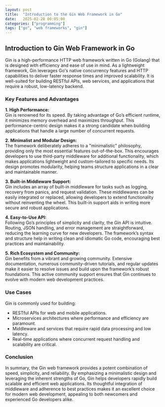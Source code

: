 ```yaml
---
layout: post
title:  "Introduction to the Gin Web Framework in Go"
date:   2025-02-28 00:05:00
categories: ["programming"]
tags: ["go", "web frameworks", "gin"]
---
```


## Introduction to Gin Web Framework in Go

Gin is a high-performance HTTP web framework written in Go (Golang) that is designed with efficiency and ease of use in mind. As a lightweight framework, Gin leverages Go's native concurrency features and HTTP capabilities to deliver faster response times and improved scalability. It is well-suited for building RESTful APIs, web services, and applications that require a robust, low-latency backend.

### Key Features and Advantages

**1. High Performance:**  
Gin is renowned for its speed. By taking advantage of Go’s efficient runtime, it minimizes memory overhead and maximizes throughput. This performance-centric design makes it a strong candidate when building applications that handle a large number of concurrent requests.

**2. Minimalist and Modular Design:**  
The framework deliberately adheres to a "minimalistic" philosophy, providing only the most essential features out-of-the-box. This encourages developers to use third-party middleware for additional functionality, which makes applications lightweight and custom-tailored to specific needs. Its design promotes modularity, helping teams structure applications in a clear and maintainable manner.

**3. Built-in Middleware Support:**  
Gin includes an array of built-in middleware for tasks such as logging, recovery from panics, and request validation. These middlewares can be easily integrated or replaced, allowing developers to extend functionality without reinventing the wheel. This built-in support aids in writing more secure and robust applications.

**4. Easy-to-Use API:**  
Following Go’s principles of simplicity and clarity, the Gin API is intuitive. Routing, JSON handling, and error management are straightforward, reducing the learning curve for new developers. The framework’s syntax and structure help in writing clean and idiomatic Go code, encouraging best practices and maintainability.

**5. Rich Ecosystem and Community:**  
Gin benefits from a vibrant and growing community. Extensive documentation, numerous community-driven tutorials, and regular updates make it easier to resolve issues and build upon the framework’s robust foundations. This active community support ensures that Gin continues to evolve with modern web development practices.

### Use Cases

Gin is commonly used for building:
- RESTful APIs for web and mobile applications.
- Microservices architectures where performance and efficiency are paramount.
- Middleware and services that require rapid data processing and low latency.
- Real-time applications where concurrent request handling and scalability are critical.

### Conclusion

In summary, the Gin web framework provides a potent combination of speed, simplicity, and reliability. By emphasizing a minimalistic design and leveraging the inherent strengths of Go, Gin helps developers rapidly build scalable and efficient web applications. Its thoughtful integration of middleware and adherence to best practices makes it an excellent choice for modern web development, appealing to both newcomers and experienced Go developers alike.

